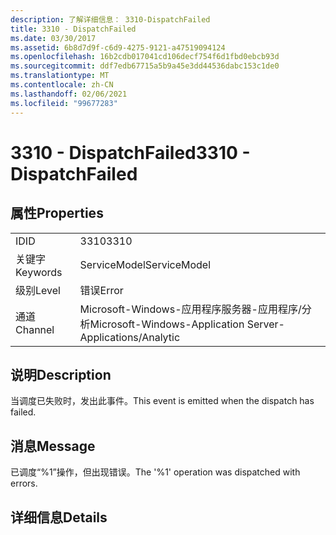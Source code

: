 ```yaml
---
description: 了解详细信息： 3310-DispatchFailed
title: 3310 - DispatchFailed
ms.date: 03/30/2017
ms.assetid: 6b8d7d9f-c6d9-4275-9121-a47519094124
ms.openlocfilehash: 16b2cdb017041cd106decf754f6d1fbd0ebcb93d
ms.sourcegitcommit: ddf7edb67715a5b9a45e3dd44536dabc153c1de0
ms.translationtype: MT
ms.contentlocale: zh-CN
ms.lasthandoff: 02/06/2021
ms.locfileid: "99677283"
---
```

# <a name="3310---dispatchfailed"></a><span data-ttu-id="a881c-103">3310 - DispatchFailed</span><span class="sxs-lookup"><span data-stu-id="a881c-103">3310 - DispatchFailed</span></span>

## <a name="properties"></a><span data-ttu-id="a881c-104">属性</span><span class="sxs-lookup"><span data-stu-id="a881c-104">Properties</span></span>  
  
|||  
|-|-|  
|<span data-ttu-id="a881c-105">ID</span><span class="sxs-lookup"><span data-stu-id="a881c-105">ID</span></span>|<span data-ttu-id="a881c-106">3310</span><span class="sxs-lookup"><span data-stu-id="a881c-106">3310</span></span>|  
|<span data-ttu-id="a881c-107">关键字</span><span class="sxs-lookup"><span data-stu-id="a881c-107">Keywords</span></span>|<span data-ttu-id="a881c-108">ServiceModel</span><span class="sxs-lookup"><span data-stu-id="a881c-108">ServiceModel</span></span>|  
|<span data-ttu-id="a881c-109">级别</span><span class="sxs-lookup"><span data-stu-id="a881c-109">Level</span></span>|<span data-ttu-id="a881c-110">错误</span><span class="sxs-lookup"><span data-stu-id="a881c-110">Error</span></span>|  
|<span data-ttu-id="a881c-111">通道</span><span class="sxs-lookup"><span data-stu-id="a881c-111">Channel</span></span>|<span data-ttu-id="a881c-112">Microsoft-Windows-应用程序服务器-应用程序/分析</span><span class="sxs-lookup"><span data-stu-id="a881c-112">Microsoft-Windows-Application Server-Applications/Analytic</span></span>|  
  
## <a name="description"></a><span data-ttu-id="a881c-113">说明</span><span class="sxs-lookup"><span data-stu-id="a881c-113">Description</span></span>  

 <span data-ttu-id="a881c-114">当调度已失败时，发出此事件。</span><span class="sxs-lookup"><span data-stu-id="a881c-114">This event is emitted when the dispatch has failed.</span></span>  
  
## <a name="message"></a><span data-ttu-id="a881c-115">消息</span><span class="sxs-lookup"><span data-stu-id="a881c-115">Message</span></span>  

 <span data-ttu-id="a881c-116">已调度“%1”操作，但出现错误。</span><span class="sxs-lookup"><span data-stu-id="a881c-116">The '%1' operation was dispatched with errors.</span></span>  
  
## <a name="details"></a><span data-ttu-id="a881c-117">详细信息</span><span class="sxs-lookup"><span data-stu-id="a881c-117">Details</span></span>
